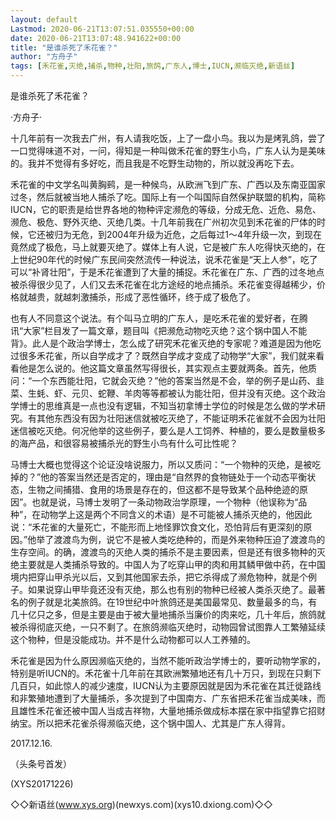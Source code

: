 ```yaml
---
layout: default
Lastmod: 2020-06-21T13:07:51.035550+00:00
date: 2020-06-21T13:07:48.941622+00:00
title: "是谁杀死了禾花雀？"
author: "方舟子"
tags: [禾花雀,灭绝,捕杀,物种,壮阳,旅鸽,广东人,博士,IUCN,濒临灭绝,新语丝]
---
```


是谁杀死了禾花雀？

·方舟子·

十几年前有一次我去广州，有人请我吃饭，上了一盘小鸟。我以为是烤乳鸽，尝了一口觉得味道不对，一问，得知是一种叫做禾花雀的野生小鸟，广东人认为是美味的。我并不觉得有多好吃，而且我是不吃野生动物的，所以就没再吃下去。

禾花雀的中文学名叫黄胸鹀，是一种候鸟，从欧洲飞到广东、广西以及东南亚国家过冬，然后就被当地人捕杀了吃。国际上有一个叫国际自然保护联盟的机构，简称IUCN，它的职责是给世界各地的物种评定濒危的等级，分成无危、近危、易危、濒危、极危、野外灭绝、灭绝几类。十几年前我在广州初次见到禾花雀的尸体的时候，它还被归为无危，到2004年升级为近危，之后每过1～4年升级一次，到现在竟然成了极危，马上就要灭绝了。媒体上有人说，它是被广东人吃得快灭绝的，在上世纪90年代的时候广东民间突然流传一种说法，说禾花雀是“天上人参”，吃了可以“补肾壮阳”，于是禾花雀遭到了大量的捕捉。禾花雀在广东、广西的过冬地点被杀得很少见了，人们又去禾花雀在北方途经的地点捕杀。禾花雀变得越稀少，价格就越贵，就越刺激捕杀，形成了恶性循环，终于成了极危了。

也有人不同意这个说法。有个叫马立明的广东人，是吃禾花雀的爱好者，在腾讯“大家”栏目发了一篇文章，题目叫《把濒危动物吃灭绝？这个锅中国人不能背》。此人是个政治学博士，怎么成了研究禾花雀灭绝的专家呢？难道是因为他吃过很多禾花雀，所以自学成才了？既然自学成才变成了动物学“大家”，我们就来看看他是怎么说的。他这篇文章虽然写得很长，其实观点主要就两条。首先，他质问：“一个东西能壮阳，它就会灭绝？”他的答案当然是不会，举的例子是山药、韭菜、生蚝、虾、元贝、蛇鞭、羊肉等等都被认为能壮阳，但并没有灭绝。这个政治学博士的思维真是一点也没有逻辑，不知当初拿博士学位的时候是怎么做的学术研究。有其他东西没有因为壮阳迷信就被吃灭绝了，不能证明禾花雀就不会因为壮阳迷信被吃灭绝。何况他举的这些例子，要么是人工饲养、种植的，要么是数量极多的海产品，和很容易被捕杀光的野生小鸟有什么可比性呢？

马博士大概也觉得这个论证没啥说服力，所以又质问：“一个物种的灭绝，是被吃掉的？”他的答案当然还是否定的，理由是“自然界的食物链处于一个动态平衡状态，生物之间捕猎、食用的场景是存在的，但这都不是导致某个品种绝迹的原因”。也就是说，马博士发明了一条动物政治学原理，一个物种（他误称为“品种”，在动物学上这是两个不同含义的术语）是不可能被人捕杀灭绝的，他因此说：“禾花雀的大量死亡，不能形而上地怪罪饮食文化，恐怕背后有更深刻的原因。”他举了渡渡鸟为例，说它不是被人类吃绝种的，而是外来物种压迫了渡渡鸟的生存空间。的确，渡渡鸟的灭绝人类的捕杀不是主要因素，但是还有很多物种的灭绝主要就是人类捕杀导致的。中国人为了吃穿山甲的肉和用其鳞甲做中药，在中国境内把穿山甲杀光以后，又到其他国家去杀，把它杀得成了濒危物种，就是个例子。如果说穿山甲毕竟还没有灭绝，那么也有别的物种已经被人类杀灭绝了。最著名的例子就是北美旅鸽。在19世纪中叶旅鸽还是美国最常见、数量最多的鸟，有几十亿只之多，但是主要是由于被大量地捕杀当廉价的肉来吃，几十年后，旅鸽就被杀得彻底灭绝，一只不剩了。在旅鸽濒临灭绝时，动物园曾试图靠人工繁殖延续这个物种，但是没能成功。并不是什么动物都可以人工养殖的。

禾花雀是因为什么原因濒临灭绝的，当然不能听政治学博士的，要听动物学家的，特别是听IUCN的。禾花雀十几年前在其欧洲繁殖地还有几十万只，到现在只剩下几百只，如此惊人的减少速度，IUCN认为主要原因就是因为禾花雀在其迁徙路线和非繁殖地遭到了大量捕杀，多次提到了中国南方、广东省把禾花雀当成美味，而且雄性禾花雀还被中国人当成吉祥物，大量地捕杀做成标本摆在家中指望靠它招财纳宝。所以把禾花雀杀得濒临灭绝，这个锅中国人、尤其是广东人得背。

2017.12.16.

（头条号首发）

(XYS20171226)

◇◇新语丝(www.xys.org)(newxys.com)(xys10.dxiong.com)◇◇


